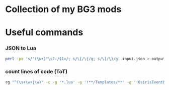 # Collection of my BG3 mods

# Useful commands

### JSON to Lua

```sh
perl -pe 's/"(\w+)"\s?:/$1=/; s/\[/\{/g; s/\]/\}/g' input.json > output.lua
```

### count lines of code (ToT)
```sh
rg "^(\s+\w+|\w)" -c -g '*.lua' -g '!**/Templates/**' -g '!OsirisEventDebug.lua' | awk -F':' '{sum += $2} END {print sum}'
```
